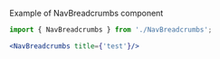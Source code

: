 Example of NavBreadcrumbs component
```jsx harmony
import { NavBreadcrumbs } from './NavBreadcrumbs';

<NavBreadcrumbs title={'test'}/>
```